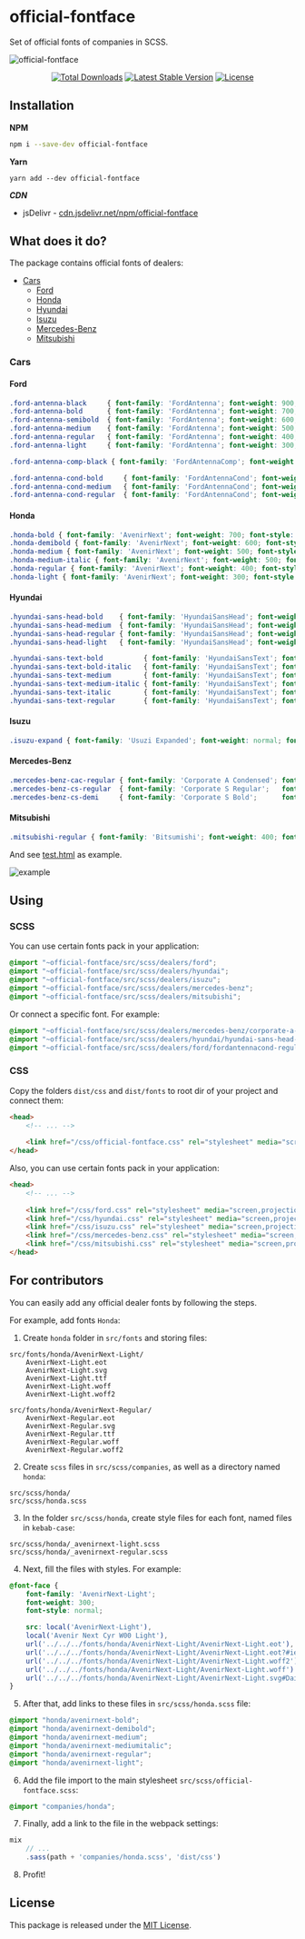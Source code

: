 # official-fontface

Set of official fonts of companies in SCSS.

![official-fontface](https://user-images.githubusercontent.com/10347617/44003020-8225eea0-9e54-11e8-8df8-0c20f5856cc3.png)


<p align="center">
    <a href="https://yarn.pm/official-fontface"><img src="https://img.shields.io/npm/dt/official-fontface.svg?style=flat-square" alt="Total Downloads" /></a>
    <a href="https://yarn.pm/official-fontface"><img src="https://img.shields.io/npm/v/official-fontface.svg?style=flat-square" alt="Latest Stable Version" /></a>
    <a href="LICENSE"><img src="https://img.shields.io/npm/l/official-fontface.svg?style=flat-square" alt="License" /></a>
</p>

## Installation

**NPM**
```bash
npm i --save-dev official-fontface
```

**Yarn**
```
yarn add --dev official-fontface
```

***CDN***

* jsDelivr - [cdn.jsdelivr.net/npm/official-fontface](https://cdn.jsdelivr.net/npm/official-fontface@latest)


## What does it do?

The package contains official fonts of dealers:

 * [Cars](#cars)
    * [Ford](#ford)
    * [Honda](#honda)
    * [Hyundai](#hyundai)
    * [Isuzu](#isuzu)
    * [Mercedes-Benz](#mercedes-benz)
    * [Mitsubishi](#mitsubishi)

### Cars

#### Ford
```css
.ford-antenna-black     { font-family: 'FordAntenna'; font-weight: 900; font-style: normal; }
.ford-antenna-bold      { font-family: 'FordAntenna'; font-weight: 700; font-style: normal; }
.ford-antenna-semibold  { font-family: 'FordAntenna'; font-weight: 600; font-style: normal; }
.ford-antenna-medium    { font-family: 'FordAntenna'; font-weight: 500; font-style: normal; }
.ford-antenna-regular   { font-family: 'FordAntenna'; font-weight: 400; font-style: normal; }
.ford-antenna-light     { font-family: 'FordAntenna'; font-weight: 300; font-style: normal; }

.ford-antenna-comp-black { font-family: 'FordAntennaComp'; font-weight: 900; font-style: normal; font-stretch: extra-condensed; }

.ford-antenna-cond-bold     { font-family: 'FordAntennaCond'; font-weight: 700; font-style: normal; }
.ford-antenna-cond-medium   { font-family: 'FordAntennaCond'; font-weight: 500; font-style: normal; }
.ford-antenna-cond-regular  { font-family: 'FordAntennaCond'; font-weight: 400; font-style: normal; }
```

#### Honda
```css
.honda-bold { font-family: 'AvenirNext'; font-weight: 700; font-style: normal; }
.honda-demibold { font-family: 'AvenirNext'; font-weight: 600; font-style: normal; }
.honda-medium { font-family: 'AvenirNext'; font-weight: 500; font-style: normal; }
.honda-medium-italic { font-family: 'AvenirNext'; font-weight: 500; font-style: italic; }
.honda-regular { font-family: 'AvenirNext'; font-weight: 400; font-style: normal; }
.honda-light { font-family: 'AvenirNext'; font-weight: 300; font-style: normal; }
```

#### Hyundai
```css
.hyundai-sans-head-bold    { font-family: 'HyundaiSansHead'; font-weight: 700;    font-style: normal; }
.hyundai-sans-head-medium  { font-family: 'HyundaiSansHead'; font-weight: 500;    font-style: normal; }
.hyundai-sans-head-regular { font-family: 'HyundaiSansHead'; font-weight: normal; font-style: normal; }
.hyundai-sans-head-light   { font-family: 'HyundaiSansHead'; font-weight: 300;    font-style: normal; }

.hyundai-sans-text-bold          { font-family: 'HyundaiSansText'; font-weight: 600;    font-style: normal; }
.hyundai-sans-text-bold-italic   { font-family: 'HyundaiSansText'; font-weight: 600;    font-style: italic; }
.hyundai-sans-text-medium        { font-family: 'HyundaiSansText'; font-weight: 500;    font-style: normal; }
.hyundai-sans-text-medium-italic { font-family: 'HyundaiSansText'; font-weight: 500;    font-style: italic; }
.hyundai-sans-text-italic        { font-family: 'HyundaiSansText'; font-weight: normal; font-style: italic; }
.hyundai-sans-text-regular       { font-family: 'HyundaiSansText'; font-weight: normal; font-style: normal; }
```

#### Isuzu
```css
.isuzu-expand { font-family: 'Usuzi Expanded'; font-weight: normal; font-style: normal; }
``` 

#### Mercedes-Benz
```css
.mercedes-benz-cac-regular { font-family: 'Corporate A Condensed'; font-weight: 400;  }
.mercedes-benz-cs-regular  { font-family: 'Corporate S Regular';   font-weight: 400; }
.mercedes-benz-cs-demi     { font-family: 'Corporate S Bold';      font-weight: 600; }
```

#### Mitsubishi
```css
.mitsubishi-regular { font-family: 'Bitsumishi'; font-weight: 400; font-style: normal; }
```

And see [test.html](tests/test.html) as example.

![example](https://user-images.githubusercontent.com/10347617/43971310-3abb54f0-9cd9-11e8-86bb-f5b8f962fe8f.png)


## Using

### SCSS
You can use certain fonts pack in your application:
```scss
@import "~official-fontface/src/scss/dealers/ford";
@import "~official-fontface/src/scss/dealers/hyundai";
@import "~official-fontface/src/scss/dealers/isuzu";
@import "~official-fontface/src/scss/dealers/mercedes-benz";
@import "~official-fontface/src/scss/dealers/mitsubishi";
```

Or connect a specific font. For example:
```scss
@import "~official-fontface/src/scss/dealers/mercedes-benz/corporate-a-condensed";
@import "~official-fontface/src/scss/dealers/hyundai/hyundai-sans-head-regular";
@import "~official-fontface/src/scss/dealers/ford/fordantennacond-regular";
```

### CSS
Copy the folders `dist/css` and `dist/fonts` to root dir of your project and connect them:
```html
<head>
    <!-- ... -->
    
    <link href="/css/official-fontface.css" rel="stylesheet" media="screen,projection">
</head>
```

Also, you can use certain fonts pack in your application:
```html
<head>
    <!-- ... -->
    
    <link href="/css/ford.css" rel="stylesheet" media="screen,projection">
    <link href="/css/hyundai.css" rel="stylesheet" media="screen,projection">
    <link href="/css/isuzu.css" rel="stylesheet" media="screen,projection">
    <link href="/css/mercedes-benz.css" rel="stylesheet" media="screen,projection">
    <link href="/css/mitsubishi.css" rel="stylesheet" media="screen,projection">
</head>
```


## For contributors

You can easily add any official dealer fonts by following the steps.

For example, add fonts `Honda`:

1. Create `honda` folder in `src/fonts` and storing files:
```
src/fonts/honda/AvenirNext-Light/
    AvenirNext-Light.eot
    AvenirNext-Light.svg
    AvenirNext-Light.ttf
    AvenirNext-Light.woff
    AvenirNext-Light.woff2

src/fonts/honda/AvenirNext-Regular/
    AvenirNext-Regular.eot
    AvenirNext-Regular.svg
    AvenirNext-Regular.ttf
    AvenirNext-Regular.woff
    AvenirNext-Regular.woff2
```

2. Create `scss` files in `src/scss/companies`, as well as a directory named `honda`:
```
src/scss/honda/
src/scss/honda.scss
```

3. In the folder `src/scss/honda`, create style files for each font, named files in `kebab-case`:
```
src/scss/honda/_avenirnext-light.scss
src/scss/honda/_avenirnext-regular.scss
```

4. Next, fill the files with styles. For example:
```scss
@font-face {
    font-family: 'AvenirNext-Light';
    font-weight: 300;
    font-style: normal;

    src: local('AvenirNext-Light'),
    local('Avenir Next Cyr W00 Light'),
    url('../../../fonts/honda/AvenirNext-Light/AvenirNext-Light.eot'),
    url('../../../fonts/honda/AvenirNext-Light/AvenirNext-Light.eot?#iefix') format('embedded-opentype'),
    url('../../../fonts/honda/AvenirNext-Light/AvenirNext-Light.woff2') format('woff2'),
    url('../../../fonts/honda/AvenirNext-Light/AvenirNext-Light.woff') format('woff'),
    url('../../../fonts/honda/AvenirNext-Light/AvenirNext-Light.svg#DaimlerCAC-Regular') format('svg');
}
```

5. After that, add links to these files in `src/scss/honda.scss` file:
```scss
@import "honda/avenirnext-bold";
@import "honda/avenirnext-demibold";
@import "honda/avenirnext-medium";
@import "honda/avenirnext-mediumitalic";
@import "honda/avenirnext-regular";
@import "honda/avenirnext-light";
```

6. Add the file import to the main stylesheet `src/scss/official-fontface.scss`:
```scss
@import "companies/honda";
```

7. Finally, add a link to the file in the webpack settings:
```js
mix
    // ...
    .sass(path + 'companies/honda.scss', 'dist/css')
```

8. Profit!


## License

This package is released under the [MIT License](LICENSE).

